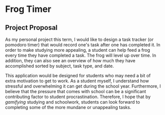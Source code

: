 # Frog Timer

## Project Proposal
As my personal project this term, I would like to design a task tracker (or pomodoro timer) 
that would record one's task after one has completed it. 
In order to make studying more appealing, a student can
help feed a frog every time they have completed a task. The frog will level up over time.
In addition, they can also see an overview of how much they have accomplished sorted by subject, 
task type, and date.

This application would be designed for students who may need a bit of extra 
motivation to get to work. As a student myself, I understand how stressful and 
overwhelming it can get during the school year. Furthermore, I believe that the 
pressure that comes with school can be a significant contributing factor to student procrastination.
Therefore, I hope that by *gamifying* studying and schoolwork, students can look 
forward to completing some of the more mundane or unappealing tasks.


